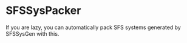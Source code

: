 # SFSSysPacker
If you are lazy, you can automatically pack SFS systems generated by SFSSysGen with this.
